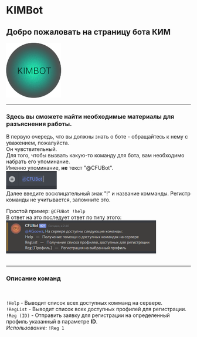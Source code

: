 # KIMBot

## Добро пожаловать на страницу бота КИМ

<img src="./Resources/KimBotV3Mini.png" height="150">

-------


### Здесь вы сможете найти необходимые материалы для разъяснения работы.


В первую очередь, что вы должны знать о боте - обращайтесь к нему с уважением, пожалуйста.<br>
Он чувствительный.<br>
Для того, чтобы вызвать какую-то команду для бота, вам необходимо набрать его упоминание.<br>
Именно упоминание, **не** текст "@CFUBot".<br>
<img src="./Resources/ExampleMention.PNG" height="50px"><br>
Далее введите восклицательный знак "!" и название комманды. Регистр команды не учитывается, запомните это.<br>

Простой пример: `@CFUBot !help` <br>
В ответ на это последует ответ по типу этого:<br>
<img src="./Resources/ExampleAnswer.PNG" height="90px"><br>
<br>

-------

### Описание команд
<br>

`!Help` - Выводит список всех доступных комманд на сервере.<br>
`!RegList` -  Выводит список всех доступных профилей для регистрации.<br>
`!Reg (ID)` - Отправить заявку для регистрации на определенный профиль указанный в параметре **ID**. <br>*Использование:* `!Reg 1` <br>